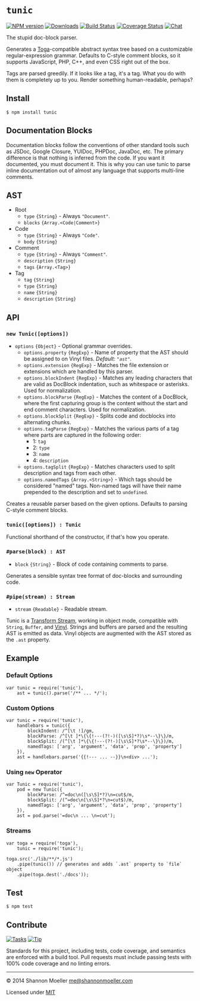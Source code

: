 # `tunic`

[![NPM version][npm-img]][npm-url] [![Downloads][downloads-img]][npm-url] [![Build Status][travis-img]][travis-url] [![Coverage Status][coveralls-img]][coveralls-url] [![Chat][gitter-img]][gitter-url]

The stupid doc-block parser.

Generates a [Toga](http://togajs.github.io)-compatible abstract syntax tree based on a customizable regular-expression grammar. Defaults to C-style comment blocks, so it supports JavaScript, PHP, C++, and even CSS right out of the box.

Tags are parsed greedily. If it looks like a tag, it's a tag. What you do with them is completely up to you. Render something human-readable, perhaps?

## Install

    $ npm install tunic

## Documentation Blocks

Documentation blocks follow the conventions of other standard tools such as JSDoc, Google Closure, YUIDoc, PHPDoc, JavaDoc, etc. The primary difference is that nothing is inferred from the code. If you want it documented, you must document it. This is why you can use tunic to parse inline documentation out of almost any language that supports multi-line comments.

## AST

- Root
  - `type` `{String}` - Always `"Document"`.
  - `blocks` `{Array.<Code|Comment>}`
- Code
  - `type` `{String}` - Always `"Code"`.
  - `body` `{String}`
- Comment
  - `type` `{String}` - Always `"Comment"`.
  - `description` `{String}`
  - `tags` `{Array.<Tag>}`
- Tag
  - `tag` `{String}`
  - `type` `{String}`
  - `name` `{String}`
  - `description` `{String}`

## API

### `new Tunic([options])`

- `options` `{Object}` - Optional grammar overrides.
  - `options.property` `{RegExp}` - Name of property that the AST should be assigned to on Vinyl files. _Default: `"ast"`._
  - `options.extension` `{RegExp}` - Matches the file extension or extensions which are handled by this parser.
  - `options.blockIndent` `{RegExp}` - Matches any leading characters that are valid as DocBlock indentation, such as whitespace or asterisks. Used for normalization.
  - `options.blockParse` `{RegExp}` - Matches the content of a DocBlock, where the first capturing group is the content without the start and end comment characters. Used for normalization.
  - `options.blockSplit` `{RegExp}` - Splits code and docblocks into alternating chunks.
  - `options.tagParse` `{RegExp}` - Matches the various parts of a tag where parts are captured in the following order:
    - 1: `tag`
    - 2: `type`
    - 3: `name`
    - 4: `description`
  - `options.tagSplit` `{RegExp}` - Matches characters used to split description and tags from each other.
  - `options.namedTags` `{Array.<String>}` - Which tags should be considered "named" tags. Non-named tags will have their name prepended to the description and set to `undefined`.

Creates a reusable parser based on the given options. Defaults to parsing C-style comment blocks.

### `tunic([options]) : Tunic`

Functional shorthand of the constructor, if that's how you operate.

### `#parse(block) : AST`

- `block` `{String}` - Block of code containing comments to parse.

Generates a sensible syntax tree format of doc-blocks and surrounding code.

### `#pipe(stream) : Stream`

- `stream` `{Readable}` - Readable stream.

Tunic is a [Transform Stream](http://nodejs.org/api/stream.html#stream_class_stream_transform), working in object mode, compatible with `String`, `Buffer`, and [Vinyl](https://github.com/wearefractal/vinyl). Strings and buffers are parsed and the resulting AST is emitted as data. Vinyl objects are augmented with the AST stored as the `.ast` property.

## Example

### Default Options

    var tunic = require('tunic'),
        ast = tunic().parse('/** ... */');

### Custom Options

    var tunic = require('tunic'),
        handlebars = tunic({
            blockIndent: /^[\t !]/gm,
            blockParse: /^[\t ]*\{\{!---(?!-)([\s\S]*?)\s*--\}\}/m,
            blockSplit: /(^[\t ]*\{\{!---(?!-)[\s\S]*?\s*--\}\})/m,
            namedTags: ['arg', 'argument', 'data', 'prop', 'property']
        }),
        ast = handlebars.parse('{{!--- ... --}}\n<div> ...');

### Using `new` Operator

    var Tunic = require('tunic'),
        pod = new Tunic({
            blockParse: /^=doc\n([\s\S]*?)\n=cut$/m,
            blockSplit: /(^=doc\n[\s\S]*?\n=cut$)/m,
            namedTags: ['arg', 'argument', 'data', 'prop', 'property']
        }),
        ast = pod.parse('=doc\n ... \n=cut');

### Streams

    var toga = require('toga'),
        tunic = require('tunic');

    toga.src('./lib/**/*.js')
        .pipe(tunic()) // generates and adds `.ast` property to `file` object
        .pipe(toga.dest('./docs'));

## Test

    $ npm test

## Contribute

[![Tasks][waffle-img]][waffle-url] [![Tip][gittip-img]][gittip-url]

Standards for this project, including tests, code coverage, and semantics are enforced with a build tool. Pull requests must include passing tests with 100% code coverage and no linting errors.

----

© 2014 Shannon Moeller <me@shannonmoeller.com>

Licensed under [MIT](http://shannonmoeller.com/mit.txt)

[coveralls-img]: http://img.shields.io/coveralls/togajs/tunic/master.svg?style=flat-square
[coveralls-url]: https://coveralls.io/r/togajs/tunic
[downloads-img]: http://img.shields.io/npm/dm/tunic.svg?style=flat-square
[gitter-img]:    http://img.shields.io/badge/gitter-join_chat-1dce73.svg?style=flat-square
[gitter-url]:    https://gitter.im/togajs/toga
[gittip-img]:    http://img.shields.io/gittip/shannonmoeller.svg?style=flat-square
[gittip-url]:    https://www.gittip.com/shannonmoeller
[npm-img]:       http://img.shields.io/npm/v/tunic.svg?style=flat-square
[npm-url]:       https://npmjs.org/package/tunic
[travis-img]:    http://img.shields.io/travis/togajs/tunic.svg?style=flat-square
[travis-url]:    https://travis-ci.org/togajs/tunic
[waffle-img]:    http://img.shields.io/github/issues/togajs/tunic.svg?style=flat-square
[waffle-url]:    http://waffle.io/togajs/tunic
